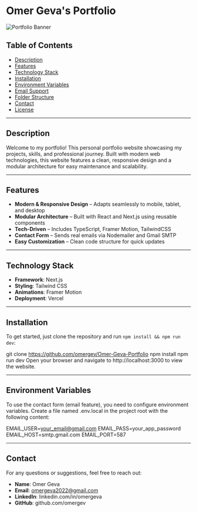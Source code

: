 # Omer Geva's Portfolio

![Portfolio Banner](app/banner.png)

## Table of Contents

- [Description](#description)
- [Features](#features)
- [Technology Stack](#technology-stack)
- [Installation](#installation)
- [Environment Variables](#environment-variables)
- [Email Support](#email-support)
- [Folder Structure](#folder-structure)
- [Contact](#contact)
- [License](#license)

---

## Description

Welcome to my portfolio! This personal portfolio website showcasing my projects, skills, and professional journey.
Built with modern web technologies, this website features a clean, responsive design and a modular architecture for easy maintenance and scalability.

---

## Features

- **Modern & Responsive Design** – Adapts seamlessly to mobile, tablet, and desktop
- **Modular Architecture** – Built with React and Next.js using reusable components
- **Tech-Driven** – Includes TypeScript, Framer Motion, TailwindCSS
- **Contact Form** – Sends real emails via Nodemailer and Gmail SMTP
- **Easy Customization** – Clean code structure for quick updates

---

## Technology  Stack

- **Framework**: Next.js
- **Styling**: Tailwind CSS
- **Animations**: Framer Motion
- **Deployment**: Vercel

---

## Installation

To get started, just clone the repository and run `npm install && npm run dev`:

git clone https://github.com/omergev/Omer-Geva-Portfolio
npm install
npm run dev
Open your browser and navigate to http://localhost:3000 to view the website.

---

## Environment Variables

To use the contact form (email feature), you need to configure environment variables.
Create a file named .env.local in the project root with the following content:

EMAIL_USER=your_email@gmail.com
EMAIL_PASS=your_app_password
EMAIL_HOST=smtp.gmail.com
EMAIL_PORT=587

---

## Contact

For any questions or suggestions, feel free to reach out:

- **Name**: Omer Geva
- **Email**: omergeva2022@gmail.com
- **LinkedIn**: linkedin.com/in/omergeva
- **GitHub**: github.com/omergev

